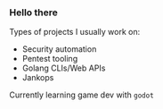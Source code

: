 ### Hello there

Types of projects I usually work on:
- Security automation
- Pentest tooling
- Golang CLIs/Web APIs
- Jankops

Currently learning game dev with `godot`
